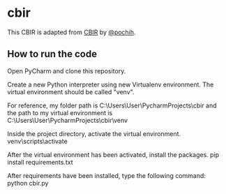 # cbir

This CBIR is adapted from [CBIR](https://github.com/pochih/CBIR) by [@pochih](https://github.com/pochih).

## How to run the code

Open PyCharm and clone this repository.

Create a new Python interpreter using new Virtualenv environment. The virtual environment should be called "venv".

For reference, my folder path is C:\Users\User\PycharmProjects\cbir
and the path to my virtual environment is C:\Users\User\PycharmProjects\cbir\venv

Inside the project directory, activate the virtual environment.
  venv\scripts\activate

After the virtual environment has been activated, install the packages.
  pip install requirements.txt

After requirements have been installed, type the following command:
  python cbir.py
